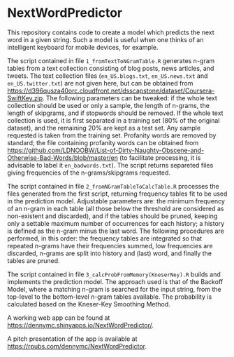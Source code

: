 # NextWordPredictor

This repository contains code to create a model which predicts the next word in a given string. Such a model is useful when one thinks of an intelligent keyboard for mobile devices, for example.

The script contained in file `1_fromTextToNGramTable.R` generates n-gram tables from a text collection consisting of blog posts, news articles, and tweets. The text collection files (`en_US.blogs.txt`, `en_US.news.txt` and `en_US.twitter.txt`) are not given here, but can be obtained from https://d396qusza40orc.cloudfront.net/dsscapstone/dataset/Coursera-SwiftKey.zip. The following parameters can be tweaked: if the whole text collection should be used or only a sample, the length of n-grams, the length of skipgrams, and if stopwords should be removed. If the whole text collection is used, it is first separated in a training set (80% of the original dataset), and the remaining 20% are kept as a test set. Any sample requested is taken from the training set. Profanity words are removed by standard; the file containing profanity words can be obtained from https://github.com/LDNOOBW/List-of-Dirty-Naughty-Obscene-and-Otherwise-Bad-Words/blob/master/en (to facilitate processing, it is advisable to label it `en_badwords.txt`). The script returns separeted files giving frequencies of the n-grams/skipgrams requested.

The script contained in file `2_fromNGramTableToCalcTable.R` processes the files generated from the first script, returning frequency tables fit to be used in the prediction model. Adjustable parameters are: the minimum frequency of an n-gram in each table (all those below the threshold are considered as non-existent and discarded), and if the tables should be pruned, keeping only a settable maximum number of occurrences for each history; a history is defined as the n-gram minus the last word. The following procedures are performed, in this order: the frequency tables are integrated so that repeated n-grams have their frequencies summed, low frequencies are discarded, n-grams are split into history and (last) word, and finally the tables are pruned.

The script contained in file `3_calcProbFromMemory(KneserNey).R` builds and implements the prediction model. The approach used is that of the Backoff Model, where a matching n-gram is searched for the input string, from the top-level to the bottom-level n-gram tables available. The probability is calculated based on the Kneser-Key Smoothing Method.

A working web app can be found at https://dennymc.shinyapps.io/NextWordPredictor/.

A pitch presentation of the app is available at https://rpubs.com/dennymc/NextWordPredictor.
